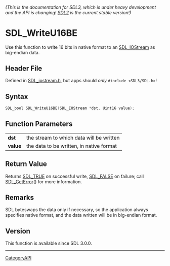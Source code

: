 ###### (This is the documentation for SDL3, which is under heavy development and the API is changing! [SDL2](https://wiki.libsdl.org/SDL2/) is the current stable version!)
# SDL_WriteU16BE

Use this function to write 16 bits in native format to an [SDL_IOStream](SDL_IOStream) as big-endian data.

## Header File

Defined in [SDL_iostream.h](https://github.com/libsdl-org/SDL/blob/main/include/SDL3/SDL_iostream.h), but apps should _only_ `#include <SDL3/SDL.h>`!

## Syntax

```c
SDL_bool SDL_WriteU16BE(SDL_IOStream *dst, Uint16 value);

```

## Function Parameters

|               |                                          |
| ------------- | ---------------------------------------- |
| **dst**       | the stream to which data will be written |
| **value**     | the data to be written, in native format |

## Return Value

Returns [SDL_TRUE](SDL_TRUE) on successful write, [SDL_FALSE](SDL_FALSE) on
failure; call [SDL_GetError](SDL_GetError)() for more information.

## Remarks

SDL byteswaps the data only if necessary, so the application always
specifies native format, and the data written will be in big-endian format.

## Version

This function is available since SDL 3.0.0.

----
[CategoryAPI](CategoryAPI)

